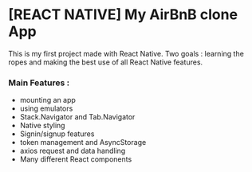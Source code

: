 # [REACT NATIVE] My AirBnB clone App

This is my first project made with React Native.
Two goals : learning the ropes and making the best use of all React Native features.

### Main Features :

- mounting an app
- using emulators
- Stack.Navigator and Tab.Navigator
- Native styling
- Signin/signup features
- token management and AsyncStorage
- axios request and data handling
- Many different React components

